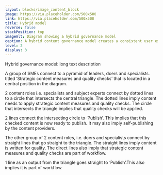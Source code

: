 ```yaml
---
layout: blocks/image_content_block
image: https://via.placeholder.com/500x500
link: https://via.placeholder.com/500x500
title: Hybrid model
reverse: false
stackPosition: top
imageAlt: Diagram showing a hybrid governance model
caption: A hybrid content governance model creates a consistent user experience
level: 2
display: 3
---
```

Hybrid governance model: long text description

A group of SMEs connect to a pyramid of leaders, doers and specialists.
titled ‘Strategic content measures and quality checks’ that is located in a central position in the diagram.

2 content roles i.e. specialists and subject experts connect by dotted lines to a circle that intersects the central triangle. The dotted lines imply content needs to apply strategic content measures and quality checks. The circle that intersects the triangle implies that quality checks will be applied.

2 lines connect the intersecting circle to ‘Publish’. This implies that this checked content is now ready to publish. It may also imply self-publishing by the content providers.

The other group of 2 content roles, i.e. doers and specialists connect by straight lines that go straight to the triangle. The straight lines imply content is written for quality. The direct lines also imply that strategic content measures and quality checks are part of workflow.

1 line as an output from the triangle goes straight to ‘Publish’.This also implies it is part of workflow.
